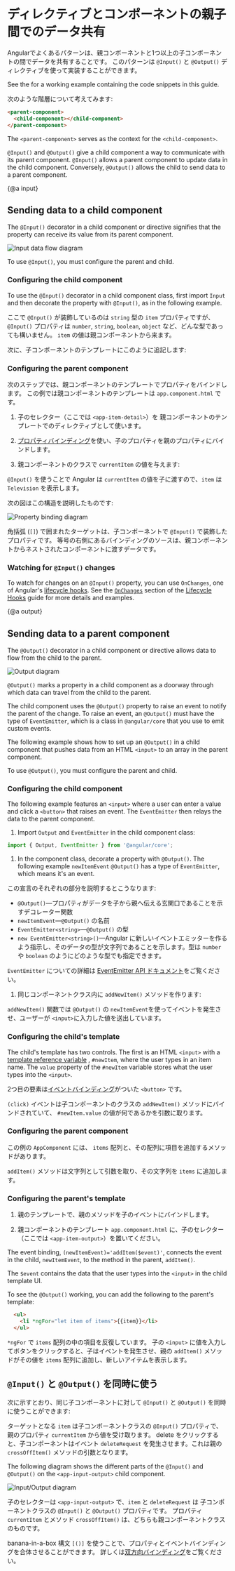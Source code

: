 # ディレクティブとコンポーネントの親子間でのデータ共有

Angularでよくあるパターンは、親コンポーネントと1つ以上の子コンポーネントの間でデータを共有することです。
このパターンは `@Input()` と `@Output()` ディレクティブを使って実装することができます。

<div class="alert is-helpful">

See the <live-example></live-example> for a working example containing the code snippets in this guide.

</div>

次のような階層について考えてみます:

```html
<parent-component>
  <child-component></child-component>
</parent-component>

```

The `<parent-component>` serves as the context for the `<child-component>`.

`@Input()` and `@Output()` give a child component a way to communicate with its parent component.
`@Input()` allows a parent component to update data in the child component.
Conversely, `@Output()` allows the child to send data to a parent component.


{@a input}

## Sending data to a child component

The `@Input()` decorator in a child component or directive signifies that the property can receive its value from its parent component.

<div class="lightbox">
  <img src="generated/images/guide/inputs-outputs/input.svg" alt="Input data flow diagram">
</div>

To use `@Input()`, you must configure the parent and child.

### Configuring the child component

To use the `@Input()` decorator in a child component class, first import `Input` and then decorate the property with `@Input()`, as in the following example.

<code-example path="inputs-outputs/src/app/item-detail/item-detail.component.ts" region="use-input" header="src/app/item-detail/item-detail.component.ts"></code-example>


ここで `@Input()` が装飾しているのは `string` 型の <code class="no-auto-link">item</code> プロパティですが、`@Input()` プロパティは `number`, `string`, `boolean`, `object` など、どんな型であっても構いません。
`item` の値は親コンポーネントから来ます。

次に、子コンポーネントのテンプレートにこのように追記します:

<code-example path="inputs-outputs/src/app/item-detail/item-detail.component.html" region="property-in-template" header="src/app/item-detail/item-detail.component.html"></code-example>

### Configuring the parent component

次のステップでは、親コンポーネントのテンプレートでプロパティをバインドします。
この例では親コンポーネントのテンプレートは `app.component.html` です。

1. 子のセレクター（ここでは `<app-item-detail>`）を
親コンポーネントのテンプレートでのディレクティブとして使います。

2. [プロパティバインディング](guide/property-binding)を使い、子のプロパティを親のプロパティにバインドします。

<code-example path="inputs-outputs/src/app/app.component.html" region="input-parent" header="src/app/app.component.html"></code-example>

3. 親コンポーネントのクラスで `currentItem` の値を与えます:

<code-example path="inputs-outputs/src/app/app.component.ts" region="parent-property" header="src/app/app.component.ts"></code-example>

`@Input()` を使うことで Angular は `currentItem` の値を子に渡すので、`item` は `Television` を表示します。

次の図はこの構造を説明したものです:

<div class="lightbox">
  <img src="generated/images/guide/inputs-outputs/input-diagram-target-source.svg" alt="Property binding diagram">
</div>

角括弧 (`[]`) で囲まれたターゲットは、子コンポーネントで `@Input()` で装飾したプロパティです。
等号の右側にあるバインディングのソースは、親コンポーネントからネストされたコンポーネントに渡すデータです。

### Watching for `@Input()` changes

To watch for changes on an `@Input()` property, you can use `OnChanges`, one of Angular's [lifecycle hooks](guide/lifecycle-hooks).
See the [`OnChanges`](guide/lifecycle-hooks#onchanges) section of the [Lifecycle Hooks](guide/lifecycle-hooks) guide for more details and examples.

{@a output}

## Sending data to a parent component

The `@Output()` decorator in a child component or directive allows data to flow from the child to the parent.

<div class="lightbox">
  <img src="generated/images/guide/inputs-outputs/output.svg" alt="Output diagram">
</div>

`@Output()` marks a property in a child component as a doorway through which data can travel from the child to the parent.

The child component uses the `@Output()` property to raise an event to notify the parent of the change.
To raise an event, an `@Output()` must have the type of `EventEmitter`, which is a class in `@angular/core` that you use to emit custom events.

The following example shows how to set up an `@Output()` in a child component that pushes data from an HTML `<input>` to an array in the parent component.

To use `@Output()`, you must configure the parent and child.

### Configuring the child component

The following example features an `<input>` where a user can enter a value and click a `<button>` that raises an event. The `EventEmitter` then relays the data to the parent component.

1. Import `Output` and `EventEmitter` in the child component class:

```js
import { Output, EventEmitter } from '@angular/core';

```

1. In the component class, decorate a property with `@Output()`.
  The following example `newItemEvent` `@Output()` has a type of `EventEmitter`, which means it's an event.

<code-example path="inputs-outputs/src/app/item-output/item-output.component.ts" region="item-output" header="src/app/item-output/item-output.component.ts"></code-example>

この宣言のそれぞれの部分を説明するとこうなります:

* `@Output()`&mdash;プロパティがデータを子から親へ伝える玄関口であることを示すデコレーター関数
* `newItemEvent`&mdash;`@Output()` の名前
* `EventEmitter<string>`&mdash;`@Output()` の型
* `new EventEmitter<string>()`&mdash;Angular に新しいイベントエミッターを作るよう指示し、そのデータの型が文字列であることを示します。型は `number` や `boolean` のようにどのような型でも指定できます。

`EventEmitter` についての詳細は [EventEmitter API ドキュメント](api/core/EventEmitter)をご覧ください。

1. 同じコンポーネントクラス内に `addNewItem()` メソッドを作ります:

<code-example path="inputs-outputs/src/app/item-output/item-output.component.ts" region="item-output-class" header="src/app/item-output/item-output.component.ts"></code-example>

`addNewItem()` 関数では `@Output()` の `newItemEvent`を使ってイベントを発生させ、ユーザーが `<input>`に入力した値を送出しています。

### Configuring the child's template

The child's template has two controls.
The first is an HTML `<input>` with a [template reference variable](guide/template-reference-variables) , `#newItem`, where the user types in an item name.
The `value` property of the `#newItem` variable stores what the user types into the `<input>`.

<code-example path="inputs-outputs/src/app/item-output/item-output.component.html" region="child-output" header="src/app/item-output/item-output.component.html"></code-example>

2つ目の要素は[イベントバインディング](guide/event-binding)がついた `<button>` です。

`(click)` イベントは子コンポーネントのクラスの `addNewItem()` メソッドにバインドされていて、
`#newItem.value` の値が何であるかを引数に取ります。

### Configuring the parent component

この例の `AppComponent` には、 `items` 配列と、その配列に項目を追加するメソッドがあります。

<code-example path="inputs-outputs/src/app/app.component.ts" region="add-new-item" header="src/app/app.component.ts"></code-example>

`addItem()` メソッドは文字列として引数を取り、その文字列を `items` に追加します。

### Configuring the parent's template

1. 親のテンプレートで、親のメソッドを子のイベントにバインドします。

1. 親コンポーネントのテンプレート `app.component.html` に、子のセレクター（ここでは `<app-item-output>`）を置いてください。

<code-example path="inputs-outputs/src/app/app.component.html" region="output-parent" header="src/app/app.component.html"></code-example>

  The event binding, `(newItemEvent)='addItem($event)'`, connects the event in the child, `newItemEvent`, to the method in the parent, `addItem()`.

  The `$event` contains the data that the user types into the `<input>` in the child template UI.

  To see the `@Output()` working, you can add the following to the parent's template:

```html
  <ul>
    <li *ngFor="let item of items">{{item}}</li>
  </ul>
  ```

`*ngFor` で `items` 配列の中の項目を反復しています。
子の `<input>` に値を入力してボタンをクリックすると、子はイベントを発生させ、親の `addItem()` メソッドがその値を `items` 配列に追加し、新しいアイテムを表示します。


## `@Input()` と `@Output()` を同時に使う

次に示すとおり、同じ子コンポーネントに対して `@Input()` と `@Output()` を同時に使うことができます:

<code-example path="inputs-outputs/src/app/app.component.html" region="together" header="src/app/app.component.html"></code-example>

ターゲットとなる `item` は子コンポーネントクラスの `@Input()` プロパティで、親のプロパティ `currentItem` から値を受け取ります。
delete をクリックすると、子コンポーネントはイベント `deleteRequest` を発生させます。これは親の `crossOffItem()` メソッドの引数となります。

The following diagram shows the different parts of the `@Input()` and `@Output()` on the `<app-input-output>` child component.

<div class="lightbox">
  <img src="generated/images/guide/inputs-outputs/input-output-diagram.svg" alt="Input/Output diagram">
</div>

子のセレクターは `<app-input-output>` で、`item` と `deleteRequest` は
子コンポーネントクラスの `@Input()` と `@Output()` プロパティです。
プロパティ `currentItem` とメソッド `crossOffItem()` は、どちらも親コンポーネントクラスのものです。

banana-in-a-box 構文 `[()]` を使うことで、プロパティとイベントバインディングを合体させることができます。
詳しくは[双方向バインディング](guide/two-way-binding)をご覧ください。
